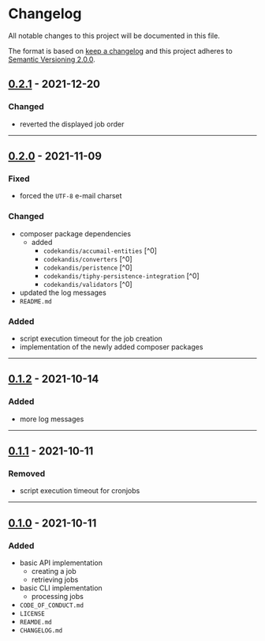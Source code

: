 # Changelog

All notable changes to this project will be documented in this file.

The format is based on [keep a changelog][xtlink-keep-a-changelog]
and this project adheres to [Semantic Versioning 2.0.0][xtlink-semantic-versioning].

## [0.2.1] - 2021-12-20

### Changed

* reverted the displayed job order

[0.2.1]: https://github.com/codekandis/accumail/compare/0.2.0..0.2.1

---
## [0.2.0] - 2021-11-09

### Fixed

* forced the `UTF-8` e-mail charset

### Changed

* composer package dependencies
    * added
        * `codekandis/accumail-entities` [^0]
        * `codekandis/converters` [^0]
        * `codekandis/peristence` [^0]
        * `codekandis/tiphy-persistence-integration` [^0]
        * `codekandis/validators` [^0]
* updated the log messages
* `README.md`

### Added

* script execution timeout for the job creation
* implementation of the newly added composer packages

[0.2.0]: https://github.com/codekandis/accumail/compare/0.1.2..0.2.0

---
## [0.1.2] - 2021-10-14

### Added

* more log messages

[0.1.2]: https://github.com/codekandis/accumail/compare/0.1.1..0.1.2

---
## [0.1.1] - 2021-10-11

### Removed

* script execution timeout for cronjobs

[0.1.1]: https://github.com/codekandis/accumail/compare/0.1.0..0.1.1

---
## [0.1.0] - 2021-10-11

### Added

* basic API implementation
  * creating a job
  * retrieving jobs
* basic CLI implementation
  * processing jobs
* `CODE_OF_CONDUCT.md`
* `LICENSE`
* `REAMDE.md`
* `CHANGELOG.md`

[0.1.0]: https://github.com/codekandis/accumail/tree/0.1.0



[xtlink-keep-a-changelog]: http://keepachangelog.com/en/1.0.0/
[xtlink-semantic-versioning]: http://semver.org/spec/v2.0.0.html
